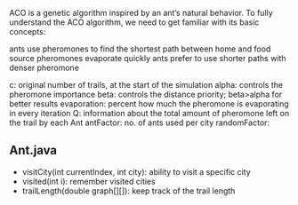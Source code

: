 ACO is a genetic algorithm inspired by an ant’s natural behavior. To fully understand the ACO algorithm, we need to get familiar with its basic concepts:

ants use pheromones to find the shortest path between home and food source
pheromones evaporate quickly
ants prefer to use shorter paths with denser pheromone

c: original number of trails, at the start of the simulation
alpha: controls the pheromone importance
beta: controls the distance priority; beta>alpha for better results
evaporation: percent how much the pheromone is evaporating in every iteration
Q: information about the total amount of pheromone left on the trail by each Ant
antFactor: no. of ants used per city
randomFactor: 

## Ant.java

- visitCity(int currentIndex, int city): ability to visit a specific city
- visited(int i): remember visited cities
- trailLength(double graph[][]): keep track of the trail length
